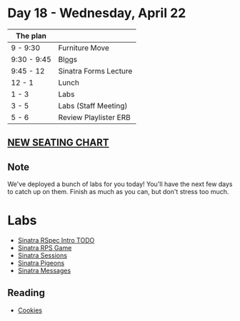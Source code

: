 # Day 18 - Wednesday, April 22

The plan        |      |
----------------|-------
9 - 9:30        | Furniture Move
9:30 - 9:45     | Bl[o](http://media.giphy.com/media/oKpaMpwrMIpbO/giphy.gif)gs
9:45 - 12       | Sinatra Forms Lecture
12 - 1          | Lunch
1 - 3           | Labs
3 - 5           | Labs (Staff Meeting)
5 - 6           | Review Playlister ERB

## [NEW SEATING CHART](http://oi61.tinypic.com/rw2i38.jpg)

## Note

We've deployed a bunch of labs for you today! You'll have the next few days to catch up on them. Finish as much as you can, but don't stress too much. 

# Labs

* [Sinatra RSpec Intro TODO](http://learn.flatironschool.com/lessons/3546)
* [Sinatra RPS Game](http://learn.flatironschool.com/lessons/3548)
* [Sinatra Sessions](http://learn.flatironschool.com/lessons/3558)
* [Sinatra Pigeons](http://learn.flatironschool.com/lessons/3565)
* [Sinatra Messages](http://learn.flatironschool.com/lessons/3549)

## Reading 

* [Cookies](http://learn.flatironschool.com/lessons/3556)



